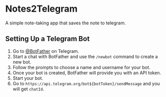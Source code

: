 # Notes2Telegram
A simple note-taking app that saves the note to telegram.

## Setting Up a Telegram Bot

1. Go to [@BotFather](https://t.me/BotFather) on Telegram.
2. Start a chat with BotFather and use the `/newbot` command to create a new bot.
3. Follow the prompts to choose a name and username for your bot.
4. Once your bot is created, BotFather will provide you with an API token. 
5. Start your bot.
6. Go to `https://api.telegram.org/bot${botToken}/sendMessage` and you will get `chatId`.
